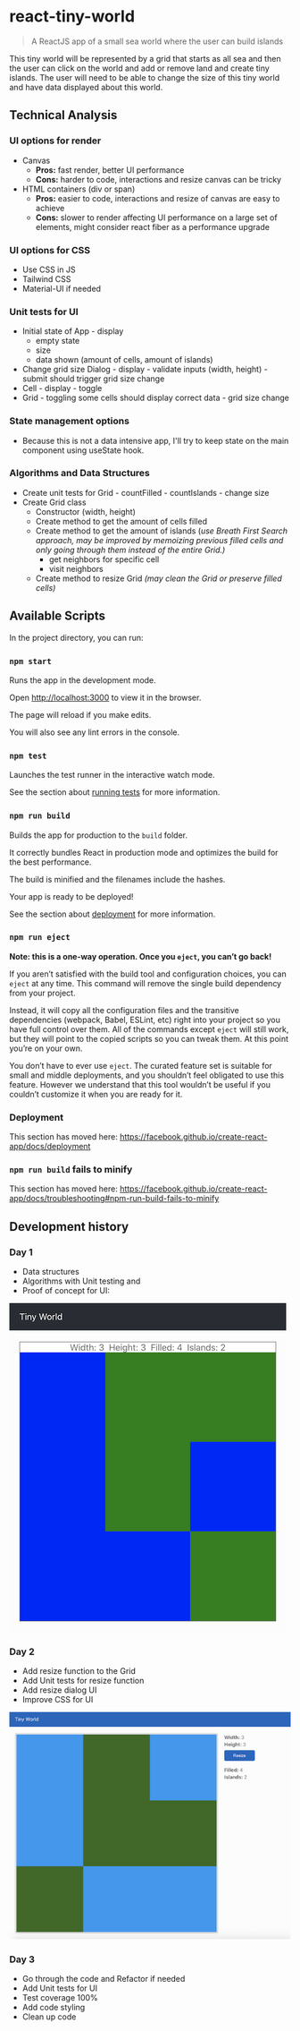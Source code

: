 # react-tiny-world

> A ReactJS app of a small sea world where the user can build islands

This tiny world will be represented by a grid that starts as all sea and then the user can click on the world and add or remove land and create tiny islands. The user will need to be able to change the size of this tiny world and have data displayed about this world.

## Technical Analysis

### UI options for render

- Canvas
  - **Pros:** fast render, better UI performance
  - **Cons:** harder to code, interactions and resize canvas can be tricky
- HTML containers (div or span)
  - **Pros:** easier to code, interactions and resize of canvas are easy to achieve
  - **Cons:** slower to render affecting UI performance on a large set of elements, might consider react fiber as a performance upgrade

### UI options for CSS

- Use CSS in JS
- Tailwind CSS
- Material-UI if needed

### Unit tests for UI

- Initial state of App - display
  - empty state
  - size
  - data shown (amount of cells, amount of islands)
- Change grid size Dialog - display - validate inputs (width, height) - submit should trigger grid size change
- Cell - display - toggle
- Grid - toggling some cells should display correct data - grid size change

### State management options

- Because this is not a data intensive app, I'll try to keep state on the main component using useState hook.

### Algorithms and Data Structures

- Create unit tests for Grid - countFilled - countIslands - change size
- Create Grid class
  - Constructor (width, height)
  - Create method to get the amount of cells filled
  - Create method to get the amount of islands (_use Breath First Search approach, may be improved by memoizing previous filled cells and only going through them instead of the entire Grid.)_
    - get neighbors for specific cell
    - visit neighbors
  - Create method to resize Grid _(may clean the Grid or preserve filled cells)_

## Available Scripts

In the project directory, you can run:

### `npm start`

Runs the app in the development mode.<br />

Open [http://localhost:3000](http://localhost:3000) to view it in the browser.

The page will reload if you make edits.<br />

You will also see any lint errors in the console.

### `npm test`

Launches the test runner in the interactive watch mode.<br />

See the section about [running tests](https://facebook.github.io/create-react-app/docs/running-tests) for more information.

### `npm run build`

Builds the app for production to the `build` folder.<br />

It correctly bundles React in production mode and optimizes the build for the best performance.

The build is minified and the filenames include the hashes.<br />

Your app is ready to be deployed!

See the section about [deployment](https://facebook.github.io/create-react-app/docs/deployment) for more information.

### `npm run eject`

**Note: this is a one-way operation. Once you `eject`, you can’t go back!**

If you aren’t satisfied with the build tool and configuration choices, you can `eject` at any time. This command will remove the single build dependency from your project.

Instead, it will copy all the configuration files and the transitive dependencies (webpack, Babel, ESLint, etc) right into your project so you have full control over them. All of the commands except `eject` will still work, but they will point to the copied scripts so you can tweak them. At this point you’re on your own.

You don’t have to ever use `eject`. The curated feature set is suitable for small and middle deployments, and you shouldn’t feel obligated to use this feature. However we understand that this tool wouldn’t be useful if you couldn’t customize it when you are ready for it.

### Deployment

This section has moved here: https://facebook.github.io/create-react-app/docs/deployment

### `npm run build` fails to minify

This section has moved here: https://facebook.github.io/create-react-app/docs/troubleshooting#npm-run-build-fails-to-minify

## Development history

### Day 1

- Data structures
- Algorithms with Unit testing and
- Proof of concept for UI:

![First Iteration](/public/proof-of-concept-ui.png)

### Day 2

- Add resize function to the Grid
- Add Unit tests for resize function
- Add resize dialog UI
- Improve CSS for UI

![Second Iteration](/public/ui-2.png)

### Day 3

- Go through the code and Refactor if needed
- Add Unit tests for UI
- Test coverage 100%
- Add code styling
- Clean up code
